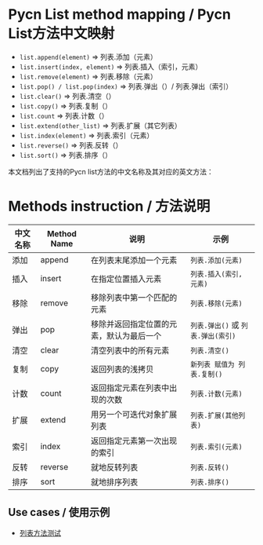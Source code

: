 # Pycn List method mapping / Pycn List方法中文映射

- `list.append(element)` => 列表.添加（元素）
- `list.insert(index, element)` => 列表.插入（索引，元素）
- `list.remove(element)` => 列表.移除（元素）
- `list.pop() / list.pop(index)` => 列表.弹出（）/ 列表.弹出（索引）
- `list.clear()` => 列表.清空（）
- `list.copy()` => 列表.复制（）
- `list.count` => 列表.计数（）
- `list.extend(other_list)` => 列表.扩展（其它列表）
- `list.index(element)` => 列表.索引（元素）
- `list.reverse()` => 列表.反转（）
- `list.sort()` => 列表.排序（）

本文档列出了支持的Pycn list方法的中文名称及其对应的英文方法：

# Methods instruction / 方法说明

| 中文名称 | Method Name | 说明 | 示例 |
|---------|----------|------|------|
| 添加 | append | 在列表末尾添加一个元素 | `列表.添加(元素)` |
| 插入 | insert | 在指定位置插入元素 | `列表.插入(索引, 元素)` |
| 移除 | remove | 移除列表中第一个匹配的元素 | `列表.移除(元素)` |
| 弹出 | pop | 移除并返回指定位置的元素，默认为最后一个 | `列表.弹出()` 或 `列表.弹出(索引)` |
| 清空 | clear | 清空列表中的所有元素 | `列表.清空()` |
| 复制 | copy | 返回列表的浅拷贝 | `新列表 赋值为 列表.复制()` |
| 计数 | count | 返回指定元素在列表中出现的次数 | `列表.计数(元素)` |
| 扩展 | extend | 用另一个可迭代对象扩展列表 | `列表.扩展(其他列表)` |
| 索引 | index | 返回指定元素第一次出现的索引 | `列表.索引(元素)` |
| 反转 | reverse | 就地反转列表 | `列表.反转()` |
| 排序 | sort | 就地排序列表 | `列表.排序()` |

## Use cases / 使用示例

- [列表方法测试](../examples/列表方法测试.pycn)

